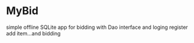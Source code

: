 # MyBid
simple offline SQLite app for bidding with Dao interface and loging register add item...and bidding
